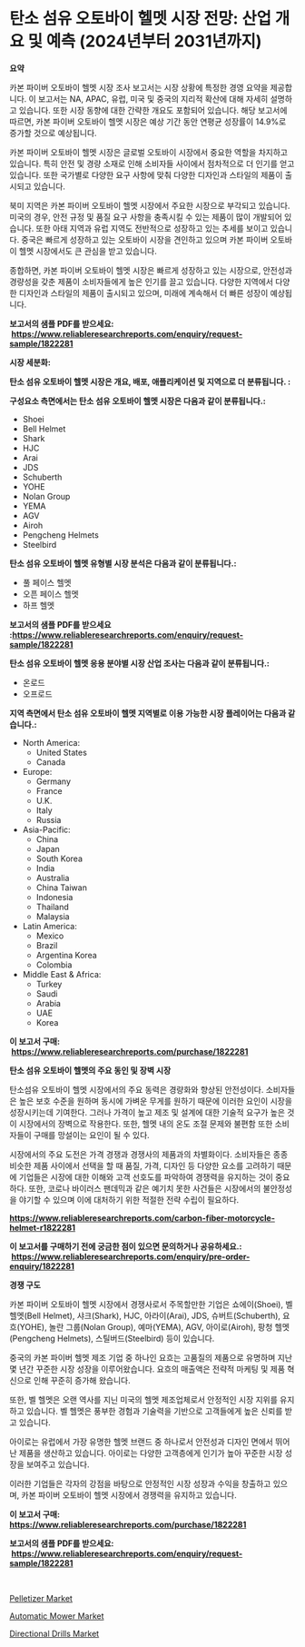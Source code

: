 <p><h1>탄소 섬유 오토바이 헬멧 시장 전망: 산업 개요 및 예측 (2024년부터 2031년까지)</h1></p><p><strong>요약</strong></p>
<p><p>카본 파이버 오토바이 헬멧 시장 조사 보고서는 시장 상황에 특정한 경영 요약을 제공합니다. 이 보고서는 NA, APAC, 유럽, 미국 및 중국의 지리적 확산에 대해 자세히 설명하고 있습니다. 또한 시장 동향에 대한 간략한 개요도 포함되어 있습니다. 해당 보고서에 따르면, 카본 파이버 오토바이 헬멧 시장은 예상 기간 동안 연평균 성장률이 14.9%로 증가할 것으로 예상됩니다.</p><p>카본 파이버 오토바이 헬멧 시장은 글로벌 오토바이 시장에서 중요한 역할을 차지하고 있습니다. 특히 안전 및 경량 소재로 인해 소비자들 사이에서 점차적으로 더 인기를 얻고 있습니다. 또한 국가별로 다양한 요구 사항에 맞춰 다양한 디자인과 스타일의 제품이 출시되고 있습니다.</p><p>북미 지역은 카본 파이버 오토바이 헬멧 시장에서 주요한 시장으로 부각되고 있습니다. 미국의 경우, 안전 규정 및 품질 요구 사항을 충족시킬 수 있는 제품이 많이 개발되어 있습니다. 또한 아태 지역과 유럽 지역도 전반적으로 성장하고 있는 추세를 보이고 있습니다. 중국은 빠르게 성장하고 있는 오토바이 시장을 견인하고 있으며 카본 파이버 오토바이 헬멧 시장에서도 큰 관심을 받고 있습니다.</p><p>종합하면, 카본 파이버 오토바이 헬멧 시장은 빠르게 성장하고 있는 시장으로, 안전성과 경량성을 갖춘 제품이 소비자들에게 높은 인기를 끌고 있습니다. 다양한 지역에서 다양한 디자인과 스타일의 제품이 출시되고 있으며, 미래에 계속해서 더 빠른 성장이 예상됩니다.</p></p>
<p><strong>보고서의 샘플 PDF를 받으세요: &nbsp;<a href="https://www.reliableresearchreports.com/enquiry/request-sample/1822281">https://www.reliableresearchreports.com/enquiry/request-sample/1822281</a></strong></p>
<p><strong>시장 세분화:</strong></p>
<p><strong> 탄소 섬유 오토바이 헬멧 시장은 개요, 배포, 애플리케이션 및 지역으로 더 분류됩니다. :</strong></p>
<p><strong>구성요소 측면에서는 탄소 섬유 오토바이 헬멧 시장은 다음과 같이 분류됩니다.:</strong></p>
<p><ul><li>Shoei</li><li>Bell Helmet</li><li>Shark</li><li>HJC</li><li>Arai</li><li>JDS</li><li>Schuberth</li><li>YOHE</li><li>Nolan Group</li><li>YEMA</li><li>AGV</li><li>Airoh</li><li>Pengcheng Helmets</li><li>Steelbird</li></ul></p>
<p><strong> 탄소 섬유 오토바이 헬멧 유형별 시장 분석은 다음과 같이 분류됩니다.:</strong></p>
<p><ul><li>풀 페이스 헬멧</li><li>오픈 페이스 헬멧</li><li>하프 헬멧</li></ul></p>
<p><strong>보고서의 샘플 PDF를 받으세요 :<a href="https://www.reliableresearchreports.com/enquiry/request-sample/1822281">https://www.reliableresearchreports.com/enquiry/request-sample/1822281</a></strong></p>
<p><strong> 탄소 섬유 오토바이 헬멧 응용 분야별 시장 산업 조사는 다음과 같이 분류됩니다.:</strong></p>
<p><ul><li>온로드</li><li>오프로드</li></ul></p>
<p><strong>지역 측면에서 탄소 섬유 오토바이 헬멧 지역별로 이용 가능한 시장 플레이어는 다음과 같습니다.:</strong></p>
<p><ul>
    <li>
        North America:
        <ul>
            <li>United States</li>
            <li>Canada</li>
        </ul>
    </li>
    <li>
        Europe:
        <ul>
            <li>Germany</li>
            <li>France</li>
            <li>U.K.</li>
            <li>Italy</li>
            <li>Russia</li>
        </ul>
    </li>
    <li>
        Asia-Pacific:
        <ul>
            <li>China</li>
            <li>Japan</li>
            <li>South Korea</li>
            <li>India</li>
            <li>Australia</li>
            <li>China Taiwan</li>
            <li>Indonesia</li>
            <li>Thailand</li>
            <li>Malaysia</li>
        </ul>
    </li>
    <li>
        Latin America:
        <ul>
            <li>Mexico</li>
            <li>Brazil</li>
            <li>Argentina Korea</li>
            <li>Colombia</li>
        </ul>
    </li>
    <li>
        Middle East & Africa:
        <ul>
            <li>Turkey</li>
            <li>Saudi</li>
            <li>Arabia</li>
            <li>UAE</li>
            <li>Korea</li>
        </ul>
    </li>
    </ul></p>
<p><strong>이 보고서 구매: &nbsp;<a href="https://www.reliableresearchreports.com/purchase/1822281">https://www.reliableresearchreports.com/purchase/1822281</a></strong></p>
<p><strong>탄소 섬유 오토바이 헬멧의 주요 동인 및 장벽 시장</strong></p>
<p><p>탄소섬유 오토바이 헬멧 시장에서의 주요 동력은 경량화와 향상된 안전성이다. 소비자들은 높은 보호 수준을 원하며 동시에 가벼운 무게를 원하기 때문에 이러한 요인이 시장을 성장시키는데 기여한다. 그러나 가격이 높고 제조 및 설계에 대한 기술적 요구가 높은 것이 시장에서의 장벽으로 작용한다. 또한, 헬멧 내의 온도 조절 문제와 불편함 또한 소비자들이 구매를 망설이는 요인이 될 수 있다.</p><p>시장에서의 주요 도전은 가격 경쟁과 경쟁사의 제품과의 차별화이다. 소비자들은 종종 비슷한 제품 사이에서 선택을 할 때 품질, 가격, 디자인 등 다양한 요소를 고려하기 때문에 기업들은 시장에 대한 이해와 고객 선호도를 파악하여 경쟁력을 유지하는 것이 중요하다. 또한, 코로나 바이러스 팬데믹과 같은 예기치 못한 사건들은 시장에서의 불안정성을 야기할 수 있으며 이에 대처하기 위한 적절한 전략 수립이 필요하다.</p></p>
<p><strong><a href="https://www.reliableresearchreports.com/carbon-fiber-motorcycle-helmet-r1822281">https://www.reliableresearchreports.com/carbon-fiber-motorcycle-helmet-r1822281</a></strong></p>
<p><strong>이 보고서를 구매하기 전에 궁금한 점이 있으면 문의하거나 공유하세요.: &nbsp;<a href="https://www.reliableresearchreports.com/enquiry/pre-order-enquiry/1822281">https://www.reliableresearchreports.com/enquiry/pre-order-enquiry/1822281</a></strong></p>
<p><strong>경쟁 구도</strong></p>
<p><p>카본 파이버 오토바이 헬멧 시장에서 경쟁사로서 주목할만한 기업은 쇼에이(Shoei), 벨 헬멧(Bell Helmet), 샤크(Shark), HJC, 아라이(Arai), JDS, 슈버트(Schuberth), 요흐(YOHE), 놀란 그룹(Nolan Group), 예마(YEMA), AGV, 아이로(Airoh), 팡청 헬멧(Pengcheng Helmets), 스틸버드(Steelbird) 등이 있습니다. </p><p>중국의 카본 파이버 헬멧 제조 기업 중 하나인 요흐는 고품질의 제품으로 유명하며 지난 몇 년간 꾸준한 시장 성장을 이루어왔습니다. 요흐의 매출액은 전략적 마케팅 및 제품 혁신으로 인해 꾸준히 증가해 왔습니다. </p><p>또한, 벨 헬멧은 오랜 역사를 지닌 미국의 헬멧 제조업체로서 안정적인 시장 지위를 유지하고 있습니다. 벨 헬멧은 풍부한 경험과 기술력을 기반으로 고객들에게 높은 신뢰를 받고 있습니다. </p><p>아이로는 유럽에서 가장 유명한 헬멧 브랜드 중 하나로서 안전성과 디자인 면에서 뛰어난 제품을 생산하고 있습니다. 아이로는 다양한 고객층에게 인기가 높아 꾸준한 시장 성장을 보여주고 있습니다. </p><p>이러한 기업들은 각자의 강점을 바탕으로 안정적인 시장 성장과 수익을 창출하고 있으며, 카본 파이버 오토바이 헬멧 시장에서 경쟁력을 유지하고 있습니다.</p></p>
<p><strong>이 보고서 구매: &nbsp; <a href="https://www.reliableresearchreports.com/purchase/1822281">https://www.reliableresearchreports.com/purchase/1822281</a></strong></p>
<p><strong>보고서의 샘플 PDF를 받으세요: &nbsp;<a href="https://www.reliableresearchreports.com/enquiry/request-sample/1822281">https://www.reliableresearchreports.com/enquiry/request-sample/1822281</a></strong><strong></strong></p>
<p>&nbsp;</p>
<p><p><a href="https://github.com/nicholepatriciadoylenwnrjr0/Market-Research-Report-List-2/blob/main/pelletizer-market.md">Pelletizer Market</a></p><p><a href="https://github.com/wwwkeltoum/Market-Research-Report-List-2/blob/main/automatic-mower-market.md">Automatic Mower Market</a></p><p><a href="https://github.com/gamblestampleyjenny50m5sl6/Market-Research-Report-List-2/blob/main/directional-drills-market.md">Directional Drills Market</a></p></p>